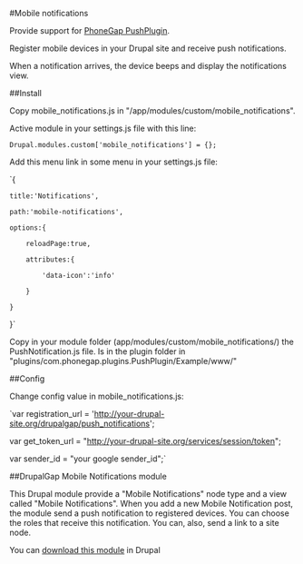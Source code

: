 #Mobile notifications

Provide support for [PhoneGap PushPlugin](https://github.com/phonegap-build/PushPlugin).

Register mobile devices in your Drupal site and receive push notifications.

When a notification arrives, the device beeps and display the notifications view.

##Install

Copy mobile_notifications.js in "/app/modules/custom/mobile_notifications".

Active module in your settings.js file with this line:

`Drupal.modules.custom['mobile_notifications'] = {};`

Add this menu link in some menu in your settings.js file:

`{

	title:'Notifications',
	
	path:'mobile-notifications',
	
	options:{
	
		reloadPage:true,
		
		attributes:{
		
			'data-icon':'info'
			
		}
		
	}
	
}`

Copy in your module folder (app/modules/custom/mobile_notifications/) the PushNotification.js file. Is in the plugin folder in "plugins/com.phonegap.plugins.PushPlugin/Example/www/"

##Config

Change config value in mobile_notifications.js:

`var registration_url = 'http://your-drupal-site.org/drupalgap/push_notifications';

var get_token_url = "http://your-drupal-site.org/services/session/token";

var sender_id = "your google sender_id";`

##DrupalGap Mobile Notifications module

This Drupal module provide a "Mobile Notifications" node type and a view called "Mobile Notifications". When you add a new Mobile Notification post, the module send a push notification to registered devices. You can choose the roles that receive this notification. You can, also, send a link to a site node.

You can [download this module](https://www.drupal.org/project/drupalgap_mobile_notifications) in Drupal
